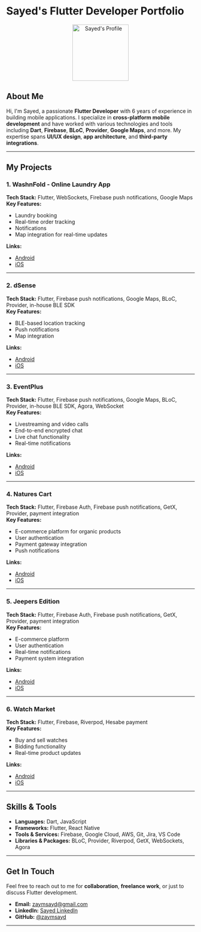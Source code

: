 # Sayed's Flutter Developer Portfolio
<p align="center">
  <img src="assets/display_pic.png" alt="Sayed's Profile" width="150" height="150">
</p>

## About Me  
Hi, I'm Sayed, a passionate **Flutter Developer** with 6 years of experience in building mobile applications. I specialize in **cross-platform mobile development** and have worked with various technologies and tools including **Dart**, **Firebase**, **BLoC**, **Provider**, **Google Maps**, and more. My expertise spans **UI/UX design**, **app architecture**, and **third-party integrations**.

---

## My Projects

### 1. **WashnFold - Online Laundry App**  
**Tech Stack:** Flutter, WebSockets, Firebase push notifications, Google Maps  
**Key Features:**  
- Laundry booking  
- Real-time order tracking  
- Notifications  
- Map integration for real-time updates  

**Links:**  
- [Android](https://play.google.com/store/apps/details?id=com.rbnsoft.washnfold)  
- [iOS](#https://apps.apple.com/qa/app/washnfold-online-laundry/id1548683957)

---

### 2. **dSense**  
**Tech Stack:** Flutter, Firebase push notifications, Google Maps, BLoC, Provider, in-house BLE SDK  
**Key Features:**  
- BLE-based location tracking  
- Push notifications  
- Map integration  

**Links:**  
- [Android](https://play.google.com/store/apps/details?id=com.pinmicro.dsense&hl=en)  
- [iOS](https://apps.apple.com/us/app/dsense/id1663214822)

---

### 3. **EventPlus**  
**Tech Stack:** Flutter, Firebase push notifications, Google Maps, BLoC, Provider, in-house BLE SDK, Agora, WebSocket  
**Key Features:**  
- Livestreaming and video calls  
- End-to-end encrypted chat  
- Live chat functionality  
- Real-time notifications  

**Links:**  
- [Android](https://play.google.com/store/apps/details?id=com.pinmicro.eventplusapp&hl=en)  
- [iOS](https://apps.apple.com/ae/app/eventplus/id1629432479)

---

### 4. **Natures Cart**  
**Tech Stack:** Flutter, Firebase Auth, Firebase push notifications, GetX, Provider, payment integration  
**Key Features:**  
- E-commerce platform for organic products  
- User authentication  
- Payment gateway integration  
- Push notifications  

**Links:**  
- [Android](https://play.google.com/store/apps/details?id=com.ae.naturescart&hl=en)  
- [iOS](https://apps.apple.com/ae/app/natures-cart/id1549923265)

---

### 5. **Jeepers Edition**  
**Tech Stack:** Flutter, Firebase Auth, Firebase push notifications, GetX, Provider, payment integration  
**Key Features:**  
- E-commerce platform  
- User authentication  
- Real-time notifications  
- Payment system integration  

**Links:**  
- [Android](https://play.google.com/store/apps/details?id=ae.jeepers.app&hl=en)  
- [iOS](https://apps.apple.com/ae/app/jeepers-edition/id6502684633)

---

### 6. **Watch Market**  
**Tech Stack:** Flutter, Firebase, Riverpod, Hesabe payment  
**Key Features:**  
- Buy and sell watches  
- Bidding functionality  
- Real-time product updates  

**Links:**  
- [Android](https://play.google.com/store/apps/details?id=com.watchmarket.app&hl=en)  
- [iOS](https://apps.apple.com/ae/app/watch-market-by-time-keeper/id6733242722)

---

## Skills & Tools  
- **Languages:** Dart, JavaScript  
- **Frameworks:** Flutter, React Native  
- **Tools & Services:** Firebase, Google Cloud, AWS, Git, Jira, VS Code  
- **Libraries & Packages:** BLoC, Provider, Riverpod, GetX, WebSockets, Agora

---

## Get In Touch  
Feel free to reach out to me for **collaboration**, **freelance work**, or just to discuss Flutter development.  
- **Email:** [zaymsayd@gmail.com](mailto:zaymsayd@gmail.com)  
- **LinkedIn:** [Sayed LinkedIn](#)  
- **GitHub:** [@zaymsayd](https://github.com/zaymsayd)

---

